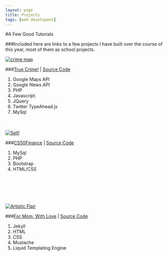 ```yaml
---
layout: page
title: Projects
tags: [web developent]
---
```


#A Few Good Tutorials

###Included here are links to a few projects I have built over the course of this year, most of them as school projects.

<a href="http://crime.dfordz.com">![crime map](https://cloud.githubusercontent.com/assets/5413221/8270533/ccc4d2b4-17a7-11e5-9d87-a55cc8e877d6.png)</a>

###[True Crime!](http://crime.dfordz.com "crime") | [Source Code](https://github.com/djfordz/cs50_psets/tree/master/pset8)

1. Google Maps API
2. Google News API
3. PHP
4. Javascript.
5. JQuery
6. Twitter TypeAhead.js
7. MySql
<br><br><br>

<a href='http://finance.dfordz.com'>![Sell!](https://cloud.githubusercontent.com/assets/5413221/8270529/b2f24ea2-17a7-11e5-95ec-4f192f04e558.png)</a>

###[CS50Finance](http://finance.dfordz.com "finance") | [Source Code](https://github.com/djfordz/cs50_psets/tree/master/pset7)

1. MySql
2. PHP
3. Bootstrap
4. HTML/CSS
<br><br><br><br><br><br>

<a href='http://christineford.org'>![Artistic Flair](https://cloud.githubusercontent.com/assets/5413221/8270527/9cd5e4bc-17a7-11e5-83ed-a713de34db49.png)</a>

###[For Mom, With Love](http://christineford.com) | [Source Code](https://github.com/djfordz/christineford.org)

1. Jekyll
2. HTML
3. CSS
4. Mustache
5. Liquid Templating Engine
